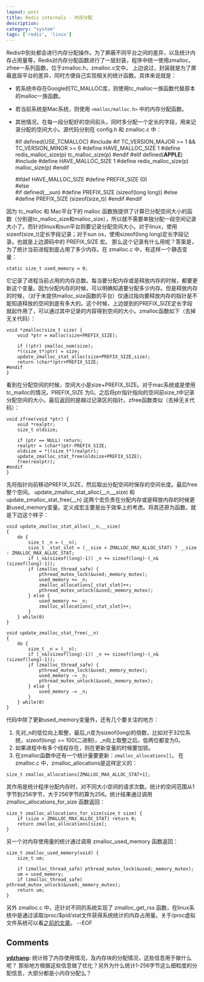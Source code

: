 ```yaml
---
layout: post
title: Redis internals - 内存分配
description: 
category: "system"
tags: ['redis', 'linux']
---
```


Redis中到处都会进行内存分配操作。为了屏蔽不同平台之间的差异，以及统计内存占用量等，Redis对内存分配函数进行了一层封装，程序中统一使用zmalloc，zfree一系列函数，位于zmalloc.h，zmalloc.c文中。  上边说过，封装就是为了屏蔽底层平台的差异，同时方便自己实现相关的统计函数。具体来说就是： 

  * 若系统中存在Google的TC_MALLOC库，则使用tc_malloc一族函数代替原本的malloc一族函数。 
  * 若当前系统是Mac系统，则使用 `<malloc/malloc.h>` 中的内存分配函数。 
  * 其他情况，在每一段分配好的空间前头，同时多分配一个定长的字段，用来记录分配的空间大小。源代码分别在 config.h 和 zmalloc.c 中： 
    
    
    #if defined(USE_TCMALLOC)
    #include 
    #if TC_VERSION_MAJOR >= 1 && TC_VERSION_MINOR >= 6
    #define HAVE_MALLOC_SIZE 1
    #define redis_malloc_size(p) tc_malloc_size(p)
    #endif 
    #elif defined(__APPLE__)
    #include 
    #define HAVE_MALLOC_SIZE 1
    #define redis_malloc_size(p) malloc_size(p)
    #endif 
    
    
    
    #ifdef HAVE_MALLOC_SIZE
    #define PREFIX_SIZE (0)       
    #else  
    #if defined(__sun)
    #define PREFIX_SIZE (sizeof(long long))
    #else                         
    #define PREFIX_SIZE (sizeof(size_t))
    #endif
    #endif
    

因为 tc_malloc 和 Mac平台下的 malloc 函数族提供了计算已分配空间大小的函数（分别是tc_malloc_size和malloc_size），所以就不需要单独分配一段空间记录大小了。而针对linux和sun平台则要记录分配空间大小。对于linux，使用sizeof(size_t)定长字段记录；对于sun os，使用sizeof(long long)定长字段记录。也就是上边源码中的 PREFIX_SIZE 宏。 那么这个记录有什么用呢？答案是，为了统计当前进程到底占用了多少内存。在 zmalloc.c 中，有这样一个静态变量： 
    
    
    static size_t used_memory = 0;
    

它记录了进程当前占用的内存总数。每当要分配内存或是释放内存的时候，都要更新这个变量。因为分配内存的时候，可以明确知道要分配多少内存。但是释放内存的时候，（对于未提供malloc_size函数的平台）仅通过指向要释放内存的指针是不能知道释放的空间到底有多大的。这个时候，上边提到的PREFIX_SIZE定长字段就起作用了，可以通过其中记录的内容得到空间的大小。zmalloc函数如下（去掉无关代码）： 
    
    
    void *zmalloc(size_t size) {
        void *ptr = malloc(size+PREFIX_SIZE);
    
        if (!ptr) zmalloc_oom(size);
        *((size_t*)ptr) = size;
        update_zmalloc_stat_alloc(size+PREFIX_SIZE,size);
        return (char*)ptr+PREFIX_SIZE;
    #endif
    }
    

看到在分配空间的时候，空间大小是size+PREFIX_SIZE。对于mac系统或是使用tc_malloc的情况，PREFIX_SIZE 为0。之后将ptr指针指向的空间前size_t中记录分配空间的大小。最后返回的是越过记录区的指针。zfree函数类似（去掉无关代码）： 
    
    
    void zfree(void *ptr) {
        void *realptr;
        size_t oldsize;
    
        if (ptr == NULL) return;
        realptr = (char*)ptr-PREFIX_SIZE;
        oldsize = *((size_t*)realptr);
        update_zmalloc_stat_free(oldsize+PREFIX_SIZE);
        free(realptr);
    #endif
    }
    

先将指针向前移动PREFIX_SIZE，然后取出分配空间时保存的空间长度。最后free整个空间。 update_zmalloc_stat_alloc(__n,__size) 和 update_zmalloc_stat_free(__n) 这两个宏负责在分配内存或是释放内存的时候更新used_memory变量。定义成宏主要是出于效率上的考虑。将其还原为函数，就是下边这个样子： 
    
    
    void update_zmalloc_stat_alloc(__n,__size)
    {
        do {
            size_t _n = (__n);
            size_t _stat_slot = (__size < ZMALLOC_MAX_ALLOC_STAT) ? __size : ZMALLOC_MAX_ALLOC_STAT;
            if (_n&(sizeof(long)-1)) _n += sizeof(long)-(_n&(sizeof(long)-1));
            if (zmalloc_thread_safe) {
                pthread_mutex_lock(&used;_memory_mutex);
                used_memory += _n;
                zmalloc_allocations[_stat_slot]++;
                pthread_mutex_unlock(&used;_memory_mutex);
            } else {  
                used_memory += _n;  
                zmalloc_allocations[_stat_slot]++;  
            }  
        } while(0)
    }
    
    void update_zmalloc_stat_free(__n)
    {
        do {  
            size_t _n = (__n);  
            if (_n&(sizeof(long)-1)) _n += sizeof(long)-(_n&(sizeof(long)-1));
            if (zmalloc_thread_safe) {  
                pthread_mutex_lock(&used;_memory_mutex);
                used_memory -= _n;
                pthread_mutex_unlock(&used;_memory_mutex);
            } else {
                used_memory -= _n;
            }  
        } while(0)
    }
    

代码中除了更新used_memory变量外，还有几个要关注的地方： 

  1. 先对_n的低位向上取整，最后_n变为sizeof(long)的倍数，比如对于32位系统，sizeof(long) == 100(二进制)，_n向上取整之后，低两位都变为0。 
  2. 如果进程中有多个线程存在，则在更新变量的时候要加锁。 
  3. 在zmalloc函数中还有一个统计量要更新：`zmalloc_allocations[]`。  在 zmalloc.c 中，zmalloc_allocations是这样定义的： 
    
    
    size_t zmalloc_allocations[ZMALLOC_MAX_ALLOC_STAT+1];
    

其作用是统计程序分配内存时，对不同大小空间的请求次数。统计的空间范围从1字节到256字节，大于256字节的算为256。统计结果通过调用 zmalloc_allocations_for_size 函数返回： 
    
    
    size_t zmalloc_allocations_for_size(size_t size) {
        if (size > ZMALLOC_MAX_ALLOC_STAT) return 0;
        return zmalloc_allocations[size];
    }
    

另一个对内存使用量的统计通过调用 zmalloc_used_memory 函数返回： 
    
    
    size_t zmalloc_used_memory(void) {
        size_t um;
    
        if (zmalloc_thread_safe) pthread_mutex_lock(&used;_memory_mutex);
        um = used_memory;
        if (zmalloc_thread_safe) pthread_mutex_unlock(&used;_memory_mutex);
        return um;
    }
    

另外 zmalloc.c 中，还针对不同的系统实现了 zmalloc_get_rss 函数，在linux系统中是通过读取/proc/$pid/stat文件获得系统统计的内存占用量。关于/proc虚拟文件系统可以看[之前的文章](/?p=70)。 \--EOF

## Comments

**[ydzhang](#680 "2011-08-30 17:23:16"):** 统计除了内存使用情况，及内存块的分配情况，这些信息用于做什么呢？ 那些地方根据这些信息做了优化？另外为什么统计1-256字节这么细粒度的分配信息，大部分都是小内存分配么？

